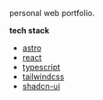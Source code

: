 personal web portfolio.

**tech stack**

- [astro](https://github.com/withastro/astro)
- [react](https://github.com/facebook/react)
- [typescript](https://github.com/microsoft/TypeScript/)
- [tailwindcss](https://github.com/tailwindlabs/tailwindcss)
- [shadcn-ui](https://github.com/shadcn-ui/ui)
